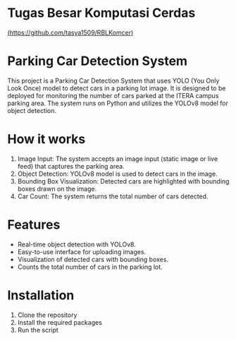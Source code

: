 # Tugas Besar Komputasi Cerdas
[(https://github.com/tasya1509/RBLKomcer)](https://rblkomcer-immxsacfjbrb62h46dgrpm.streamlit.app/)

# Parking Car Detection System
This project is a Parking Car Detection System that uses YOLO (You Only Look Once) model to detect cars in a parking lot image. It is designed to be deployed for monitoring the number of cars parked at the ITERA campus parking area. The system runs on Python and utilizes the YOLOv8 model for object detection.

# How it works
1. Image Input: The system accepts an image input (static image or live feed) that captures the parking area.
2. Object Detection: YOLOv8 model is used to detect cars in the image.
3. Bounding Box Visualization: Detected cars are highlighted with bounding boxes drawn on the image.
4. Car Count: The system returns the total number of cars detected.

# Features
- Real-time object detection with YOLOv8.
- Easy-to-use interface for uploading images.
- Visualization of detected cars with bounding boxes.
- Counts the total number of cars in the parking lot.

# Installation
1. Clone the repository
2. Install the required packages
3. Run the script
